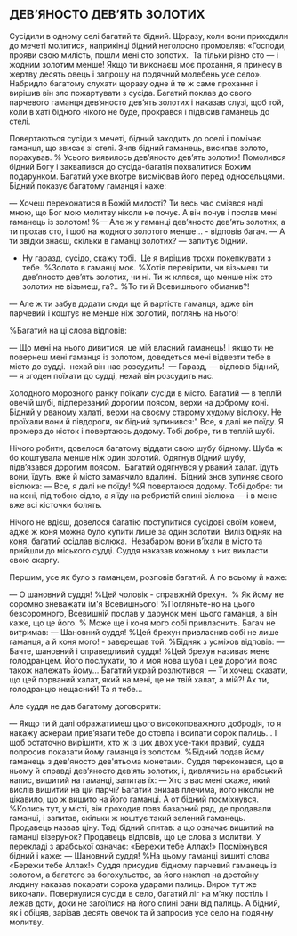 ## ДЕВ’ЯНОСТО ДЕВ’ЯТЬ ЗОЛОТИХ

Сусідили в одному селі багатий та бідний.
Щоразу, коли вони приходили до мечеті молитися, наприкінці бідний неголосно промовляв: «Господи, прояви свою милість, пошли мені сто золотих.
 Та тільки рівно сто — і жодним золотим менше!
Якщо ти виконаєш моє прохання, я принесу в жертву десять овець і запрошу на подячний молебень усе село».
Набридло багатому слухати щоразу одне й те ж саме прохання і вирішив він зло пожартувати з сусіда.
Багатий поклав до свого парчевого гаманця дев’яносто дев’ять золотих і наказав слузі, щоб той, коли в хаті бідного нікого не буде, прокрався і підвісив гаманець до стелі.

Повертаються сусіди з мечеті, бідний заходить до оселі і помічає гаманця, що звисає зі стелі.
Зняв бідний гаманець, висипав золото, порахував.
% Усього виявилось дев’яносто дев’ять золотих!
Помолився бідний Богу і заквапився до сусіда-багатія похвалитися Божим подарунком.
Багатий уже вкотре висміював його перед односельцями.
Бідний показує багатому гаманця і каже:

— Хочеш переконатися в Божій милості?
Ти весь час сміявся наді мною, що Бог мою молитву ніколи не почує.
А він почув і послав мені гаманець із золотом!
%— Але ж у гаманці дев’яносто дев’ять золотих, а ти прохав сто, і щоб на жодного золотого менше... - відповів багач.
— А ти звідки знаєш, скільки в гаманці золотих? — запитує бідний.

- Ну гаразд, сусідо, скажу тобі.
 Це я вирішив трохи покепкувати з тебе.
%Золото в гаманці моє.
%Хотів перевірити, чи візьмеш ти дев’яносто дев’ять золотих, чи ні.
Ти ж клявся, що менше ніж сто золотих не візьмеш, га?..
%То ти й Всевишнього обманив?!

— Але ж ти забув додати сюди ще й вартість гаманця, адже він парчевий і коштує не менше ніж золотий, поглянь на нього!

%Багатий на ці слова відповів:

— Що мені на нього дивитися, це мій власний гаманець!
І якщо ти не повернеш мені гаманця із золотом, доведеться мені відвезти тебе в місто до судді.
 нехай він нас розсудить!
 — Гаразд, — відповів бідний, — я згоден поїхати до судді, нехай він розсудить нас.

Холодного морозного ранку поїхали сусіди в місто.
Багатий — в теплій овечій шубі, підперезаний дорогим поясом, верхи на доброму коні.
Бідний у рваному халаті, верхи на своєму старому худому віслюку.
Не проїхали вони й півдороги, як бідний зупинився:" Все, я далі не поїду.
Я промерз до кісток і повертаюсь додому.
Тобі добре, ти в теплій шубі.

Нічого робити, довелося багатому віддати свою шубу бідному.
Шуба ж бо коштувала менше ніж один золотий.
Одягнув бідний шубу, підв’язався дорогим поясом.
 Багатий одягнувся у рваний халат.
їдуть вони, їдуть, вже й місто замаячило вдалині.
 Бідний знов зупиняє свого віслюка:
— Все, я далі не поїду!
%Я повертаюся додому.
Тобі добре: ти на коні, під тобою сідло, а я їду на ребристій спині віслюка — і в мене вже всі кісточки болять.

Нічого не вдієш, довелося багатію поступитися сусідові своїм конем, адже ж коня можна було купити лише за один золотий.
Виліз бідняк на коня, багатий осідлав віслюка.
 Незабаром вони в’їхали в місто та прийшли до міського судді.
Суддя наказав кожному з них викласти свою скаргу.

Першим, усе як було з гаманцем, розповів багатий.
А по всьому й каже:

— О шановний суддя!
%Цей чоловік - справжній брехун. 
% Як йому не соромно зневажати ім'я Всевишнього!
%Погляньте-но на цього безсоромного, Всевишній послав у дарунок мені цього гаманця, а він каже, що це його.
% Може ще і коня мого собі привласнить.
Багач не витримав:
— Шановний суддя!
%Цей брехун привласнив собі не лише гаманця, а й коня мого! - заверещав той.
%Бідняк з усміхов відповів:
— Бачте, шановний і справедливий суддя!
%Цей брехун називає мене голодранцем.
Його послухати, то й моя нова шуба і цей дорогий пояс також належать йому...
Багатий украй розлютився:
— Ти хочеш сказати, що цей порваний халат, який на мені, це не твій халат, а мій?!
Ах ти, голодранцю нещасний!
Та я тебе...

Але суддя не дав багатому договорити:

— Якщо ти й далі ображатимеш цього високоповажного добродія, то я накажу аскерам прив’язати тебе до стовпа і всипати сорок палиць...
І щоб остаточно вирішити, хто ж із цих двох усе-таки правий, суддя попросив показати йому гаманця із золотом.
%Бідний подав йому гаманець з дев'яносто дев'ятьома монетами.
Суддя переконався, що в ньому й справді дев’яносто дев’ять золотих, і, дивлячись на арабський напис, вишитий на гаманці, запитав їх:
— Хто з вас мені скаже, який вислів вишитий на цій парчі?
Багатий знизав плечима, його ніколи не цікавило, що ж вишито на його гаманці.
А от бідний посміхнувся.
%Колись тут, у місті, він проходив повз базарний ряд, де продавали гаманці, і запитав, скільки ж коштує такий зелений гаманець.
Продавець назвав ціну.
Тоді бідний спитав: а що означає вишитий на гаманці візерунок?
Продавець відповів, що це слова з молитви.
У перекладі з арабської означає: «Бережи тебе Аллах!»
Посміхнувся бідний і каже:
— Шановний суддя!
%На цьому гаманці вишиті слова «Бережи тебе Аллах!»
Суддя присудив бідному парчевий гаманець із золотом, а багатого за богохульство, за його наклеп на достойну людину наказав покарати сорока ударами палиць.
Вирок тут же виконали.
Повернулися сусіди в село, багатий ліг на м’яку постіль і лежав доти, доки не загоїлися на його спині рани від палиць.
А бідний, як і обіцяв, зарізав десять овечок та й запросив усе село на подячну молитву.